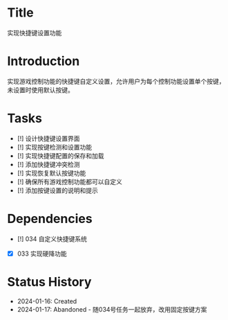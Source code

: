 # Title
实现快捷键设置功能

# Introduction
实现游戏控制功能的快捷键自定义设置，允许用户为每个控制功能设置单个按键，未设置时使用默认按键。

# Tasks
- [!] 设计快捷键设置界面
- [!] 实现按键检测和设置功能
- [!] 实现快捷键配置的保存和加载
- [!] 添加快捷键冲突检测
- [!] 实现恢复默认按键功能
- [!] 确保所有游戏控制功能都可以自定义
- [!] 添加按键设置的说明和提示

# Dependencies
- [!] 034 自定义快捷键系统
- [x] 033 实现硬降功能

# Status History
- 2024-01-16: Created
- 2024-01-17: Abandoned - 随034号任务一起放弃，改用固定按键方案
